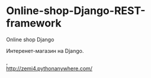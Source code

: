 # Online-shop-Django-REST-framework
Online shop Django

Интеренет-магазин на Django.



<b></b>
,<br>
http://zemi4.pythonanywhere.com/
